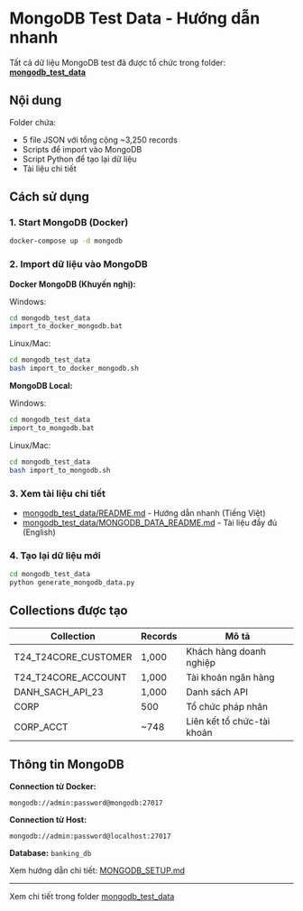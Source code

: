 # MongoDB Test Data - Hướng dẫn nhanh

Tất cả dữ liệu MongoDB test đã được tổ chức trong folder: **[mongodb_test_data](mongodb_test_data/)**

## Nội dung

Folder chứa:
- 5 file JSON với tổng cộng ~3,250 records
- Scripts để import vào MongoDB
- Script Python để tạo lại dữ liệu
- Tài liệu chi tiết

## Cách sử dụng

### 1. Start MongoDB (Docker)

```bash
docker-compose up -d mongodb
```

### 2. Import dữ liệu vào MongoDB

**Docker MongoDB (Khuyến nghị):**

Windows:
```bash
cd mongodb_test_data
import_to_docker_mongodb.bat
```

Linux/Mac:
```bash
cd mongodb_test_data
bash import_to_docker_mongodb.sh
```

**MongoDB Local:**

Windows:
```bash
cd mongodb_test_data
import_to_mongodb.bat
```

Linux/Mac:
```bash
cd mongodb_test_data
bash import_to_mongodb.sh
```

### 3. Xem tài liệu chi tiết

- [mongodb_test_data/README.md](mongodb_test_data/README.md) - Hướng dẫn nhanh (Tiếng Việt)
- [mongodb_test_data/MONGODB_DATA_README.md](mongodb_test_data/MONGODB_DATA_README.md) - Tài liệu đầy đủ (English)

### 4. Tạo lại dữ liệu mới

```bash
cd mongodb_test_data
python generate_mongodb_data.py
```

## Collections được tạo

| Collection | Records | Mô tả |
|------------|---------|-------|
| T24_T24CORE_CUSTOMER | 1,000 | Khách hàng doanh nghiệp |
| T24_T24CORE_ACCOUNT | 1,000 | Tài khoản ngân hàng |
| DANH_SACH_API_23 | 1,000 | Danh sách API |
| CORP | 500 | Tổ chức pháp nhân |
| CORP_ACCT | ~748 | Liên kết tổ chức-tài khoản |

## Thông tin MongoDB

**Connection từ Docker:**
```
mongodb://admin:password@mongodb:27017
```

**Connection từ Host:**
```
mongodb://admin:password@localhost:27017
```

**Database:** `banking_db`

Xem hướng dẫn chi tiết: [MONGODB_SETUP.md](MONGODB_SETUP.md)

---

Xem chi tiết trong folder [mongodb_test_data](mongodb_test_data/)
